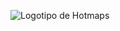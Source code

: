 <p><img alt="Logotipo de Hotmaps" src="https://www.hotmaps-project.eu/wp-content/uploads/2017/02/logo.svg"/></p>